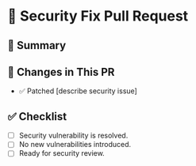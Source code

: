 # 🔐 Security Fix Pull Request

## 📝 Summary
<!-- Describe the security vulnerability and how this PR fixes it -->

## 🔄 Changes in This PR
- ✅ Patched [describe security issue]

## ✅ Checklist
- [ ] Security vulnerability is resolved.
- [ ] No new vulnerabilities introduced.
- [ ] Ready for security review.